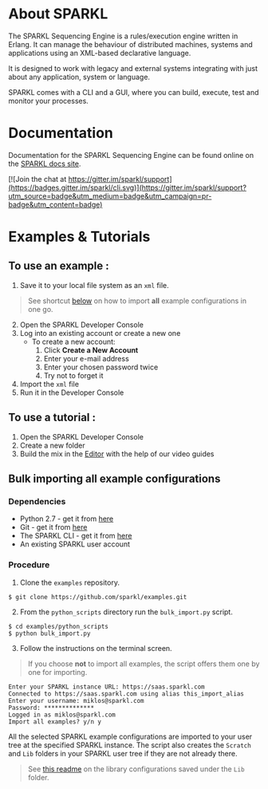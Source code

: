 # About SPARKL
The SPARKL Sequencing Engine is a rules/execution engine written in Erlang. It can manage the behaviour of distributed machines, systems and applications using an XML-based declarative language. 

It is designed to work with legacy and external systems integrating with just about any application, system or language.

SPARKL comes with a CLI and a GUI, where you can build, execute, test and monitor your processes.

# Documentation 
Documentation for the SPARKL Sequencing Engine can be found online on the [SPARKL docs site](http://docs.sparkl.com/). 

[![Join the chat at https://gitter.im/sparkl/support](https://badges.gitter.im/sparkl/cli.svg)](https://gitter.im/sparkl/support?utm_source=badge&utm_medium=badge&utm_campaign=pr-badge&utm_content=badge)

# Examples & Tutorials <a name="ex_tut"></a>
## To use an example <a name="use_examples"></a>:
1. Save it to your local file system as an `xml` file.
> See shortcut [below](#bulk-importing-all-example-configurations) on how to import **all** example configurations in one go.
2. Open the SPARKL Developer Console
3. Log into an existing account or create a new one
   * To create a new account: 
     1. Click **Create a New Account**
     2. Enter your e-mail address
     3. Enter your chosen password twice
     4. Try not to forget it
4. Import the `xml` file
5. Run it in the Developer Console
  
## To use a tutorial <a name="use_tutorial"></a>:
 1. Open the SPARKL Developer Console
 2. Create a new folder
 3. Build the mix in the [Editor](http://docs.sparkl.com/#TopicRoot/Editor/the_editor_c.html) with the help of our video guides
 
 ## Bulk importing all example configurations
 ### Dependencies
 * Python 2.7 - get it from [here](https://www.python.org/downloads/)
 * Git - get it from [here](https://git-scm.com/downloads)
 * The SPARKL CLI - get it from [here](https://github.com/sparkl/cli/releases)
 * An existing SPARKL user account
### Procedure
1. Clone the `examples` repository.
  ```
  $ git clone https://github.com/sparkl/examples.git
  ```
2. From the `python_scripts` directory run the `bulk_import.py` script.
  ```
  $ cd examples/python_scripts
  $ python bulk_import.py
  ```
3. Follow the instructions on the terminal screen. 
> If you choose **not** to import all examples, the script offers them one by one for importing.
  ```
  Enter your SPARKL instance URL: https://saas.sparkl.com
  Connected to https://saas.sparkl.com using alias this_import_alias
  Enter your username: miklos@sparkl.com
  Password: **************
  Logged in as miklos@sparkl.com
  Import all examples? y/n y
  ```
All the selected SPARKL example configurations are imported to your user tree at the specified SPARKL instance. The script also creates the `Scratch` and `Lib` folders in your SPARKL user tree if they are not already there.
> See [this readme](https://github.com/sparkl/examples/tree/master/Library) on the library configurations saved under the `Lib` folder.
